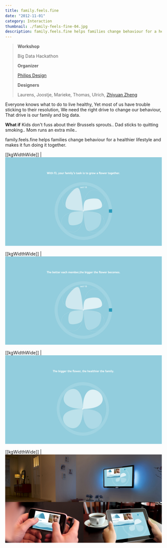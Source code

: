 ```yaml
---
title: family.feels.fine
date: "2012-11-01"
category: Interaction
thumbnail: ./family-feels-fine-04.jpg
description: family.feels.fine helps families change behaviour for a healthier lifestyle and makes it fun doing it together.
---
```


> **Workshop**
>
> Big Data Hackathon
>
> **Organizer**
>
>[Philips Design](http://www.design.philips.com)
>
> **Designers**
>
> Laurens, Joostje, Marieke, Thomas, Ulrich, [Zhiyuan Zheng](/)

Everyone knows what to do to live healthy,
Yet most of us have trouble sticking to their resolution,
We need the right drive to change our behaviour,
That drive is our family and big data.

**What if**
Kids don't fuss about their Brussels sprouts..
Dad sticks to quitting smoking..
Mom runs an extra mile..

family.feels.fine helps families change behaviour for a healthier lifestyle and makes it fun doing it together.

[[kgWidthWide]]
| ![family.feels.fine 1](./family-feels-fine-01.jpg)

[[kgWidthWide]]
| ![family.feels.fine 2](./family-feels-fine-02.jpg)

[[kgWidthWide]]
| ![family.feels.fine 3](./family-feels-fine-03.jpg)

[[kgWidthWide]]
| ![family.feels.fine 4](./family-feels-fine-04.jpg)
